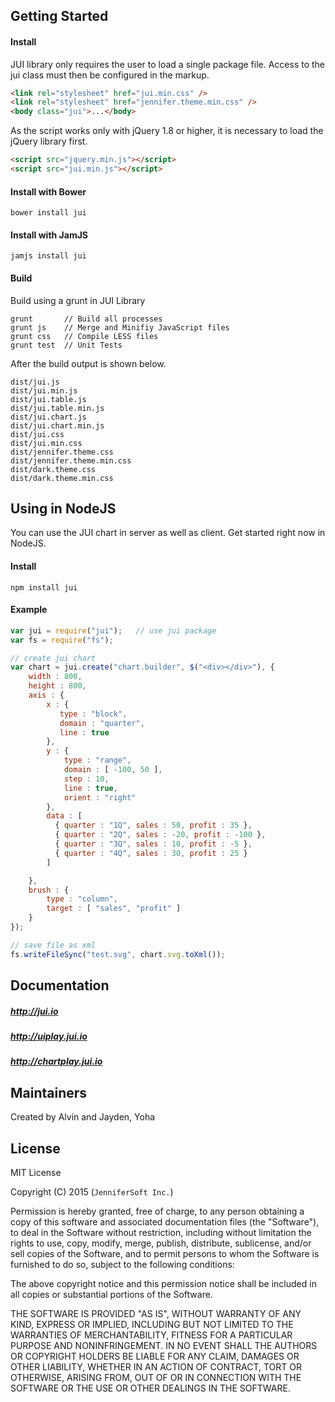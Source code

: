 ## Getting Started

#### Install
JUI library only requires the user to load a single package file.
Access to the jui class must then be configured in the markup.
```html
<link rel="stylesheet" href="jui.min.css" />
<link rel="stylesheet" href="jennifer.theme.min.css" />
<body class="jui">...</body>
```

As the script works only with jQuery 1.8 or higher, it is necessary to load the jQuery library first.
```html
<script src="jquery.min.js"></script>
<script src="jui.min.js"></script>
```

#### Install with Bower
```
bower install jui
```

#### Install with JamJS
```
jamjs install jui
```

#### Build
Build using a grunt in JUI Library
```
grunt       // Build all processes
grunt js    // Merge and Minifiy JavaScript files
grunt css   // Compile LESS files
grunt test  // Unit Tests
```
After the build output is shown below.
```
dist/jui.js
dist/jui.min.js
dist/jui.table.js
dist/jui.table.min.js
dist/jui.chart.js
dist/jui.chart.min.js
dist/jui.css
dist/jui.min.css
dist/jennifer.theme.css
dist/jennifer.theme.min.css
dist/dark.theme.css
dist/dark.theme.min.css
```

## Using in NodeJS
You can use the JUI chart in server as well as client.
Get started right now in NodeJS.

#### Install
```
npm install jui
```

#### Example
```js
var jui = require("jui");   // use jui package 
var fs = require("fs");

// create jui chart 
var chart = jui.create("chart.builder", $("<div></div>"), {
    width : 800,
    height : 800,
    axis : {
        x : {
           type : "block",
           domain : "quarter",
           line : true
        },
        y : {
            type : "range",
            domain : [ -100, 50 ],
            step : 10,
            line : true,
            orient : "right"
        },
        data : [
          { quarter : "1Q", sales : 50, profit : 35 },
          { quarter : "2Q", sales : -20, profit : -100 },
          { quarter : "3Q", sales : 10, profit : -5 },
          { quarter : "4Q", sales : 30, profit : 25 }
        ]

    }, 
    brush : {
        type : "column",
        target : [ "sales", "profit" ]
    }
});

// save file as xml  
fs.writeFileSync("test.svg", chart.svg.toXml());
```

## Documentation

##### http://jui.io
##### http://uiplay.jui.io
##### http://chartplay.jui.io

## Maintainers

Created by Alvin and Jayden, Yoha

## License

MIT License 

Copyright (C) 2015 (```JenniferSoft Inc.```)

Permission is hereby granted, free of charge, to any person obtaining a copy
of this software and associated documentation files (the "Software"), to deal
in the Software without restriction, including without limitation the rights
to use, copy, modify, merge, publish, distribute, sublicense, and/or sell
copies of the Software, and to permit persons to whom the Software is
furnished to do so, subject to the following conditions:

The above copyright notice and this permission notice shall be included in
all copies or substantial portions of the Software.

THE SOFTWARE IS PROVIDED "AS IS", WITHOUT WARRANTY OF ANY KIND, EXPRESS OR
IMPLIED, INCLUDING BUT NOT LIMITED TO THE WARRANTIES OF MERCHANTABILITY,
FITNESS FOR A PARTICULAR PURPOSE AND NONINFRINGEMENT. IN NO EVENT SHALL THE
AUTHORS OR COPYRIGHT HOLDERS BE LIABLE FOR ANY CLAIM, DAMAGES OR OTHER
LIABILITY, WHETHER IN AN ACTION OF CONTRACT, TORT OR OTHERWISE, ARISING FROM,
OUT OF OR IN CONNECTION WITH THE SOFTWARE OR THE USE OR OTHER DEALINGS IN
THE SOFTWARE.
